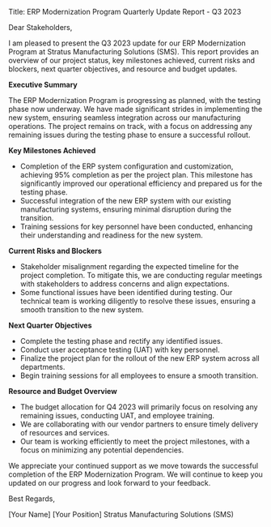  Title: ERP Modernization Program Quarterly Update Report - Q3 2023

Dear Stakeholders,

I am pleased to present the Q3 2023 update for our ERP Modernization Program at Stratus Manufacturing Solutions (SMS). This report provides an overview of our project status, key milestones achieved, current risks and blockers, next quarter objectives, and resource and budget updates.

**Executive Summary**

The ERP Modernization Program is progressing as planned, with the testing phase now underway. We have made significant strides in implementing the new system, ensuring seamless integration across our manufacturing operations. The project remains on track, with a focus on addressing any remaining issues during the testing phase to ensure a successful rollout.

**Key Milestones Achieved**

- Completion of the ERP system configuration and customization, achieving 95% completion as per the project plan. This milestone has significantly improved our operational efficiency and prepared us for the testing phase.
- Successful integration of the new ERP system with our existing manufacturing systems, ensuring minimal disruption during the transition.
- Training sessions for key personnel have been conducted, enhancing their understanding and readiness for the new system.

**Current Risks and Blockers**

- Stakeholder misalignment regarding the expected timeline for the project completion. To mitigate this, we are conducting regular meetings with stakeholders to address concerns and align expectations.
- Some functional issues have been identified during testing. Our technical team is working diligently to resolve these issues, ensuring a smooth transition to the new system.

**Next Quarter Objectives**

- Complete the testing phase and rectify any identified issues.
- Conduct user acceptance testing (UAT) with key personnel.
- Finalize the project plan for the rollout of the new ERP system across all departments.
- Begin training sessions for all employees to ensure a smooth transition.

**Resource and Budget Overview**

- The budget allocation for Q4 2023 will primarily focus on resolving any remaining issues, conducting UAT, and employee training.
- We are collaborating with our vendor partners to ensure timely delivery of resources and services.
- Our team is working efficiently to meet the project milestones, with a focus on minimizing any potential dependencies.

We appreciate your continued support as we move towards the successful completion of the ERP Modernization Program. We will continue to keep you updated on our progress and look forward to your feedback.

Best Regards,

[Your Name]
[Your Position]
Stratus Manufacturing Solutions (SMS)